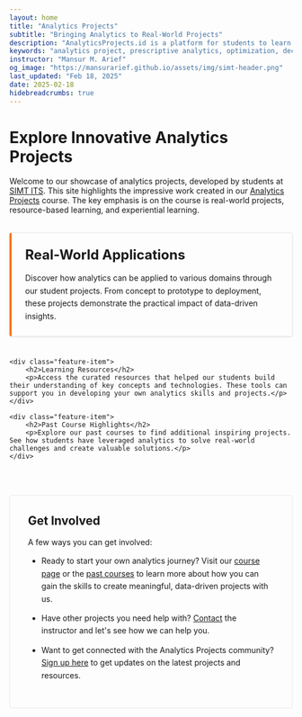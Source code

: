 ```yaml
---
layout: home
title: "Analytics Projects"
subtitle: "Bringing Analytics to Real-World Projects"
description: "AnalyticsProjects.id is a platform for students to learn and apply analytics to real-world projects. It is a spin-off from the course 'Analytics Projects' at SIMT ITS."
keywords: "analytics project, prescriptive analytics, optimization, decision-making, SIMT ITS, data science, AnalyticsProjects.id"
instructor: "Mansur M. Arief"
og_image: "https://mansurarief.github.io/assets/img/simt-header.png"
last_updated: "Feb 18, 2025"
date: 2025-02-18
hidebreadcrumbs: true
---
```


<style>
.feature-grid {
    display: grid;
    grid-template-columns: repeat(auto-fit, minmax(300px, 1fr));
    gap: 1.5rem;
    margin: 2rem 0;
}

.feature-item {
    background: var(--card-bg);
    border: 1px solid #e8e8e8;
    border-left: 4px solid #ff7518;
    border-radius: 4px;
    padding: 1.5rem;
    transition: all 0.2s ease;
    box-shadow: 0 1px 3px rgba(0,0,0,0.1);
}

.feature-item:hover {
    border-left-width: 6px;
    transform: translateX(2px);
    box-shadow: 0 2px 5px rgba(0,0,0,0.15);
}

.feature-item h2 {
    margin-top: 0;
    color: var(--heading-color);
    font-size: 1.5rem;
    margin-bottom: 1rem;
}

.feature-item p {
    color: var(--text-color);
    line-height: 1.6;
    margin: 0;
}

.content-section {
    margin-top: 3rem;
    padding: 2rem;
    background: var(--card-bg);
    border: 1px solid #e8e8e8;
    border-radius: 4px;
}

.content-section h2 {
    color: var(--heading-color);
    margin-top: 0;
}

.content-section ul {
    padding-left: 1.5rem;
}

.content-section li {
    margin: 0.75rem 0;
    line-height: 1.6;
}
</style>

<div class="page-header">
    <h1>Explore Innovative Analytics Projects</h1>
    <p class="lead">Welcome to our showcase of analytics projects, developed by students at <a href="https://simt.its.ac.id/">SIMT ITS</a>. This site highlights the impressive work created in our <a href="/course">Analytics Projects</a> course. The key emphasis is on the course is real-world projects, resource-based learning, and experiential learning.</p>
</div>

<div class="feature-grid">
    <div class="feature-item">
        <h2>Real-World Applications</h2>
        <p>Discover how analytics can be applied to various domains through our student projects. From concept to prototype to deployment, these projects demonstrate the practical impact of data-driven insights.</p>
    </div>

    <div class="feature-item">
        <h2>Learning Resources</h2>
        <p>Access the curated resources that helped our students build their understanding of key concepts and technologies. These tools can support you in developing your own analytics skills and projects.</p>
    </div>

    <div class="feature-item">
        <h2>Past Course Highlights</h2>
        <p>Explore our past courses to find additional inspiring projects. See how students have leveraged analytics to solve real-world challenges and create valuable solutions.</p>
    </div>
</div>

<div class="content-section">
    <h2>Get Involved</h2>
    <p>A few ways you can get involved:</p>
    <ul>
        <li>Ready to start your own analytics journey? Visit our <a href="/course">course page</a> or the <a href="/past-courses">past courses</a> to learn more about how you can gain the skills to create meaningful, data-driven projects with us.</li>
        <li>Have other projects you need help with? <a href="/contact">Contact</a> the instructor and let's see how we can help you.</li>
        <li>Want to get connected with the Analytics Projects community? <a href="https://forms.gle/rMPaP7pxLmpZs24n7">Sign up here</a> to get updates on the latest projects and resources.</li>
    </ul>
</div>
